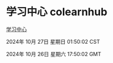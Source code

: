 # 学习中心 colearnhub
[学习中心](http://219.139.197.74:56308/colearnhub/)

2024年 10月 27日 星期日 01:50:02 CST

2024年 10月 26日 星期六 17:50:02 GMT
